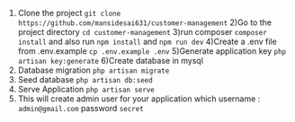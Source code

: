 1) Clone the project
  `git clone https://github.com/mansidesai631/customer-management`
2)Go to the project directory
  `cd customer-management`
3)run composer
  `composer install` and also run `npm install` and `npm run dev`
4)Create a .env file from .env.example
    `cp .env.example .env`
5)Generate application key
    `php artisan key:generate`
6)Create database in mysql
7) Database migration
    `php artisan migrate`
8) Seed database
    `php artisan db:seed`
9) Serve Application
    `php artisan serve`
10) This will create admin user for your application which
    username : `admin@gmail.com`
    password `secret`

